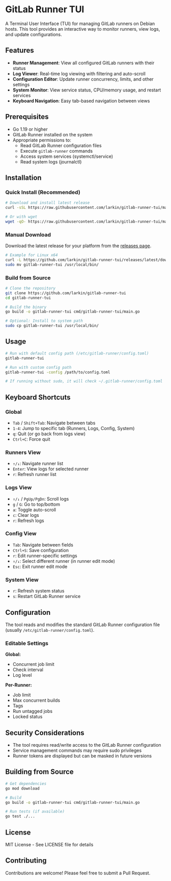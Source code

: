 # GitLab Runner TUI

A Terminal User Interface (TUI) for managing GitLab runners on Debian hosts. This tool provides an interactive way to monitor runners, view logs, and update configurations.

## Features

- **Runner Management**: View all configured GitLab runners with their status
- **Log Viewer**: Real-time log viewing with filtering and auto-scroll
- **Configuration Editor**: Update runner concurrency, limits, and other settings
- **System Monitor**: View service status, CPU/memory usage, and restart services
- **Keyboard Navigation**: Easy tab-based navigation between views

## Prerequisites

- Go 1.19 or higher
- GitLab Runner installed on the system
- Appropriate permissions to:
  - Read GitLab Runner configuration files
  - Execute `gitlab-runner` commands
  - Access system services (systemctl/service)
  - Read system logs (journalctl)

## Installation

### Quick Install (Recommended)

```bash
# Download and install latest release
curl -sSL https://raw.githubusercontent.com/larkin/gitlab-runner-tui/main/install.sh | bash

# Or with wget
wget -qO- https://raw.githubusercontent.com/larkin/gitlab-runner-tui/main/install.sh | bash
```

### Manual Download

Download the latest release for your platform from the [releases page](https://github.com/larkin/gitlab-runner-tui/releases).

```bash
# Example for Linux x64
curl -L https://github.com/larkin/gitlab-runner-tui/releases/latest/download/gitlab-runner-tui_Linux_x86_64.tar.gz | tar xz
sudo mv gitlab-runner-tui /usr/local/bin/
```

### Build from Source

```bash
# Clone the repository
git clone https://github.com/larkin/gitlab-runner-tui
cd gitlab-runner-tui

# Build the binary
go build -o gitlab-runner-tui cmd/gitlab-runner-tui/main.go

# Optional: Install to system path
sudo cp gitlab-runner-tui /usr/local/bin/
```

## Usage

```bash
# Run with default config path (/etc/gitlab-runner/config.toml)
gitlab-runner-tui

# Run with custom config path
gitlab-runner-tui -config /path/to/config.toml

# If running without sudo, it will check ~/.gitlab-runner/config.toml
```

## Keyboard Shortcuts

### Global
- `Tab` / `Shift+Tab`: Navigate between tabs
- `1-4`: Jump to specific tab (Runners, Logs, Config, System)
- `q`: Quit (or go back from logs view)
- `Ctrl+C`: Force quit

### Runners View
- `↑/↓`: Navigate runner list
- `Enter`: View logs for selected runner
- `r`: Refresh runner list

### Logs View
- `↑/↓` / `PgUp/PgDn`: Scroll logs
- `g` / `G`: Go to top/bottom
- `a`: Toggle auto-scroll
- `c`: Clear logs
- `r`: Refresh logs

### Config View
- `Tab`: Navigate between fields
- `Ctrl+S`: Save configuration
- `r`: Edit runner-specific settings
- `↑/↓`: Select different runner (in runner edit mode)
- `Esc`: Exit runner edit mode

### System View
- `r`: Refresh system status
- `s`: Restart GitLab Runner service

## Configuration

The tool reads and modifies the standard GitLab Runner configuration file (usually `/etc/gitlab-runner/config.toml`).

### Editable Settings

**Global:**
- Concurrent job limit
- Check interval
- Log level

**Per-Runner:**
- Job limit
- Max concurrent builds
- Tags
- Run untagged jobs
- Locked status

## Security Considerations

- The tool requires read/write access to the GitLab Runner configuration
- Service management commands may require sudo privileges
- Runner tokens are displayed but can be masked in future versions

## Building from Source

```bash
# Get dependencies
go mod download

# Build
go build -o gitlab-runner-tui cmd/gitlab-runner-tui/main.go

# Run tests (if available)
go test ./...
```

## License

MIT License - See LICENSE file for details

## Contributing

Contributions are welcome! Please feel free to submit a Pull Request.